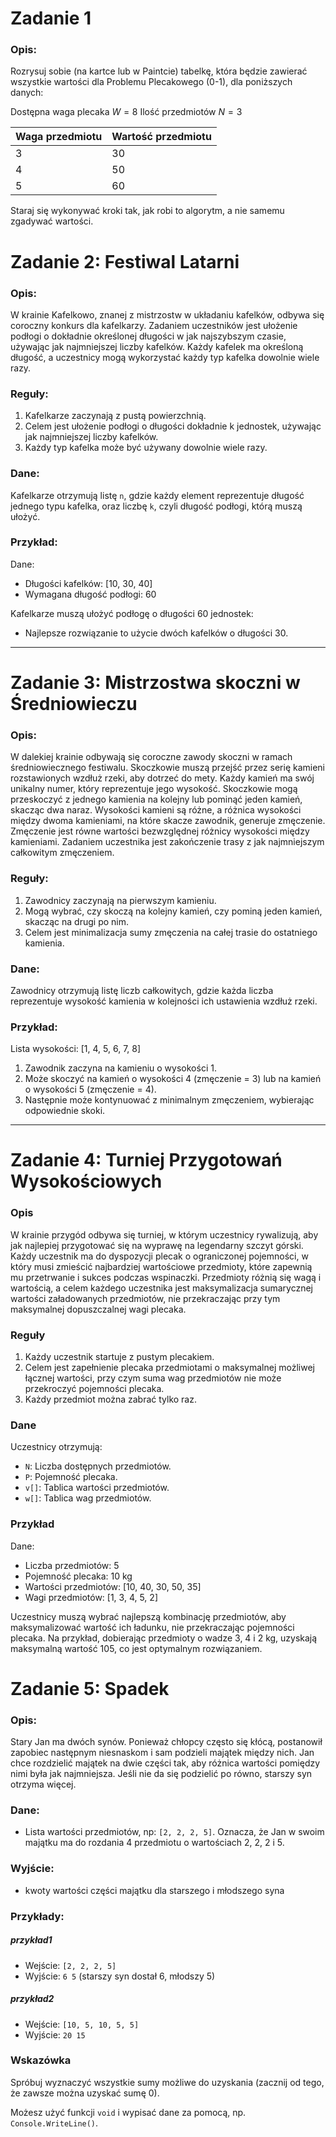 # Zadanie 1

### Opis:
Rozrysuj sobie (na kartce lub w Paintcie) tabelkę, która będzie zawierać wszystkie wartości dla Problemu Plecakowego (0-1), dla poniższych danych:

Dostępna waga plecaka $W = 8$
Ilość przedmiotów $N = 3$

| Waga przedmiotu | Wartość przedmiotu |
|-----------------|--------------------|
| 3               | 30                 |
| 4               | 50                 |
| 5               | 60                 |

Staraj się wykonywać kroki tak, jak robi to algorytm, a nie samemu zgadywać wartości.

# Zadanie 2: Festiwal Latarni

### Opis:
W krainie Kafelkowo, znanej z mistrzostw w układaniu kafelków, odbywa się coroczny konkurs dla kafelkarzy. Zadaniem uczestników jest ułożenie podłogi o dokładnie określonej długości w jak najszybszym czasie, używając jak najmniejszej liczby kafelków. Każdy kafelek ma określoną długość, a uczestnicy mogą wykorzystać każdy typ kafelka dowolnie wiele razy.

### Reguły:
1. Kafelkarze zaczynają z pustą powierzchnią.
2. Celem jest ułożenie podłogi o długości dokładnie k jednostek, używając jak najmniejszej liczby kafelków.
3. Każdy typ kafelka może być używany dowolnie wiele razy.

### Dane:
Kafelkarze otrzymują listę `n`, gdzie każdy element reprezentuje długość jednego typu kafelka, oraz liczbę `k`, czyli długość podłogi, którą muszą ułożyć.

### Przykład:
Dane:
- Długości kafelków: [10, 30, 40]
- Wymagana długość podłogi: 60

Kafelkarze muszą ułożyć podłogę o długości 60 jednostek:
- Najlepsze rozwiązanie to użycie dwóch kafelków o długości 30.
---

# Zadanie 3: Mistrzostwa skoczni w Średniowieczu

### Opis:
W dalekiej krainie odbywają się coroczne zawody skoczni w ramach średniowiecznego festiwalu. Skoczkowie muszą przejść przez serię kamieni rozstawionych wzdłuż rzeki, aby dotrzeć do mety. Każdy kamień ma swój unikalny numer, który reprezentuje jego wysokość. Skoczkowie mogą przeskoczyć z jednego kamienia na kolejny lub pominąć jeden kamień, skacząc dwa naraz. Wysokości kamieni są różne, a różnica wysokości między dwoma kamieniami, na które skacze zawodnik, generuje zmęczenie. Zmęczenie jest równe wartości bezwzględnej różnicy wysokości między kamieniami. Zadaniem uczestnika jest zakończenie trasy z jak najmniejszym całkowitym zmęczeniem.

### Reguły:
1. Zawodnicy zaczynają na pierwszym kamieniu.
2. Mogą wybrać, czy skoczą na kolejny kamień, czy pominą jeden kamień, skacząc na drugi po nim.
3. Celem jest minimalizacja sumy zmęczenia na całej trasie do ostatniego kamienia.

### Dane:
Zawodnicy otrzymują listę liczb całkowitych, gdzie każda liczba reprezentuje wysokość kamienia w kolejności ich ustawienia wzdłuż rzeki.

### Przykład:
Lista wysokości: [1, 4, 5, 6, 7, 8]
1. Zawodnik zaczyna na kamieniu o wysokości 1.
2. Może skoczyć na kamień o wysokości 4 (zmęczenie = 3) lub na kamień o wysokości 5 (zmęczenie = 4).
3. Następnie może kontynuować z minimalnym zmęczeniem, wybierając odpowiednie skoki.
---

# Zadanie 4: Turniej Przygotowań Wysokościowych

### Opis
W krainie przygód odbywa się turniej, w którym uczestnicy rywalizują, aby jak najlepiej przygotować się na wyprawę na legendarny szczyt górski. Każdy uczestnik ma do dyspozycji plecak o ograniczonej pojemności, w który musi zmieścić najbardziej wartościowe przedmioty, które zapewnią mu przetrwanie i sukces podczas wspinaczki. Przedmioty różnią się wagą i wartością, a celem każdego uczestnika jest maksymalizacja sumarycznej wartości załadowanych przedmiotów, nie przekraczając przy tym maksymalnej dopuszczalnej wagi plecaka.

### Reguły
1. Każdy uczestnik startuje z pustym plecakiem.
2. Celem jest zapełnienie plecaka przedmiotami o maksymalnej możliwej łącznej wartości, przy czym suma wag przedmiotów nie może przekroczyć pojemności plecaka.
3. Każdy przedmiot można zabrać tylko raz.

### Dane
Uczestnicy otrzymują:
- `N`: Liczba dostępnych przedmiotów.
- `P`: Pojemność plecaka.
- `v[]`: Tablica wartości przedmiotów.
- `w[]`: Tablica wag przedmiotów.

### Przykład
Dane:
- Liczba przedmiotów: 5
- Pojemność plecaka: 10 kg
- Wartości przedmiotów: [10, 40, 30, 50, 35]
- Wagi przedmiotów: [1, 3, 4, 5, 2]

Uczestnicy muszą wybrać najlepszą kombinację przedmiotów, aby maksymalizować wartość ich ładunku, nie przekraczając pojemności plecaka. Na przykład, dobierając przedmioty o wadze 3, 4 i 2 kg, uzyskają maksymalną wartość 105, co jest optymalnym rozwiązaniem.


# Zadanie 5: Spadek

### Opis:
Stary Jan ma dwóch synów. Ponieważ chłopcy często się kłócą, postanowił zapobiec następnym niesnaskom i sam podzieli majątek między nich. Jan chce rozdzielić majątek na dwie części tak, aby różnica wartości pomiędzy nimi była jak najmniejsza. Jeśli nie da się podzielić po równo, starszy syn otrzyma więcej.

### Dane:
- Lista wartości przedmiotów, np: `[2, 2, 2, 5]`. Oznacza, że Jan w swoim majątku ma do rozdania 4 przedmiotu o wartościach 2, 2, 2 i 5.

### Wyjście:
- kwoty wartości części majątku dla starszego i młodszego syna

### Przykłady:
##### przykład1
- Wejście: `[2, 2, 2, 5]`
- Wyjście: `6 5` (starszy syn dostał 6, młodszy 5)

##### przykład2
- Wejście: `[10, 5, 10, 5, 5]`
- Wyjście: `20 15`

### Wskazówka
Spróbuj wyznaczyć wszystkie sumy możliwe do uzyskania (zacznij od tego, że zawsze można uzyskać sumę 0).

Możesz użyć funkcji `void` i wypisać dane za pomocą, np. `Console.WriteLine()`.